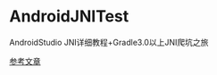 # AndroidJNITest
AndroidStudio JNI详细教程+Gradle3.0以上JNI爬坑之旅

[参考文章](https://www.jianshu.com/p/997ae19a5fae)
